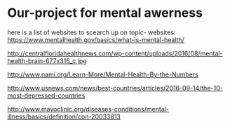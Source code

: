 # Our-project for mental awerness
here is a list of websites to scearch up on topic-
websites:
https://www.mentalhealth.gov/basics/what-is-mental-health/

http://centralfloridahealthnews.com/wp-content/uploads/2016/08/mental-health-brain-677x316_c.jpg

http://www.nami.org/Learn-More/Mental-Health-By-the-Numbers

http://www.usnews.com/news/best-countries/articles/2016-09-14/the-10-most-depressed-countries

http://www.mayoclinic.org/diseases-conditions/mental-illness/basics/definition/con-20033813


